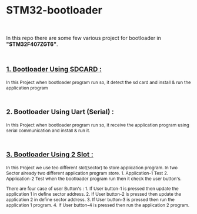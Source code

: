# STM32-bootloader
<br>
<p>In this repo there are some few various project for bootloader in <b>&quot;STM32F407ZGT6&quot;</b>.</p>
<br>
<p style="font-size: 18px"><b><u>1. Bootloader Using SDCARD :</u></b></p>
<p style="font-size: 12px">In this Project when bootloader program run so, it detect the sd card and install & run the application program</p>
<br>
<p style="font-size: 18px"><b>2. Bootloader Using Uart (Serial) :</b></p>
<p style="font-size: 12px">In this Project when bootloader program run so, it receive the application program using serial communication and install & run it.</p>
<br>
<p style="font-size: 18px"><b><u>3. Bootloader Using 2 Slot :</u></b></p>
<p style="font-size: 12px">In this Project we use teo different slot(sector) to store application program.
In two Sector already two different application program store.
1. Application-1 Test
2. Application-2 Test
when the bootloader program run then it check the user button's.</p>
<p style="font-size: 12px">There are four case of user Button's :
	1. If User button-1 is pressed then update the application 1 in define sector address.
	2. If User button-2 is pressed then update the application 2 in define sector address.
	3. If User button-3 is pressed then run the application 1 program.
	4. If User button-4 is pressed then run the application 2 program.
<br>
